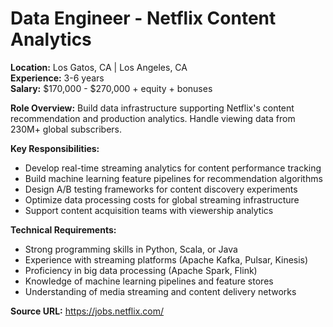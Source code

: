 # Data Engineer - Netflix Content Analytics

**Location:** Los Gatos, CA | Los Angeles, CA  
**Experience:** 3-6 years  
**Salary:** $170,000 - $270,000 + equity + bonuses

**Role Overview:**
Build data infrastructure supporting Netflix's content recommendation and production analytics. Handle viewing data from 230M+ global subscribers.

**Key Responsibilities:**
- Develop real-time streaming analytics for content performance tracking
- Build machine learning feature pipelines for recommendation algorithms
- Design A/B testing frameworks for content discovery experiments
- Optimize data processing costs for global streaming infrastructure
- Support content acquisition teams with viewership analytics

**Technical Requirements:**
- Strong programming skills in Python, Scala, or Java
- Experience with streaming platforms (Apache Kafka, Pulsar, Kinesis)
- Proficiency in big data processing (Apache Spark, Flink)
- Knowledge of machine learning pipelines and feature stores
- Understanding of media streaming and content delivery networks

**Source URL:** https://jobs.netflix.com/